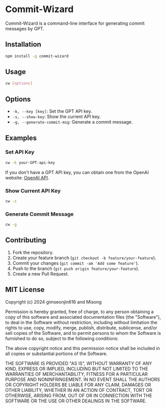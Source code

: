 # Commit-Wizard

Commit-Wizard is a command-line interface for generating commit messages by GPT.

## Installation

```bash
npm install -g commit-wizard
```

## Usage

```bash
cw [options]
```

## Options

- `-k, --key [key]`: Set the GPT API key.
- `-s, --show-key`: Show the current API key.
- `-g, --generate-commit-msg`: Generate a commit message.

## Examples

### Set API Key

```bash
cw -k your-GPT-api-key
```
If you don't have a GPT API key, you can obtain one from the OpenAI website: [OpenAI API](https://openai.com/product).

### Show Current API Key

```bash
cw -s
```

### Generate Commit Message

```bash
cw -g
```

## Contributing

1. Fork the repository.
2. Create your feature branch (`git checkout -b feature/your-feature`).
3. Commit your changes (`git commit -am 'Add some feature'`).
4. Push to the branch (`git push origin feature/your-feature`).
5. Create a new Pull Request.

## MIT License

Copyright (c) 2024 gimseonjin616 and Misong

Permission is hereby granted, free of charge, to any person obtaining a copy
of this software and associated documentation files (the "Software"), to deal
in the Software without restriction, including without limitation the rights
to use, copy, modify, merge, publish, distribute, sublicense, and/or sell
copies of the Software, and to permit persons to whom the Software is
furnished to do so, subject to the following conditions:

The above copyright notice and this permission notice shall be included in all
copies or substantial portions of the Software.

THE SOFTWARE IS PROVIDED "AS IS", WITHOUT WARRANTY OF ANY KIND, EXPRESS OR
IMPLIED, INCLUDING BUT NOT LIMITED TO THE WARRANTIES OF MERCHANTABILITY,
FITNESS FOR A PARTICULAR PURPOSE AND NONINFRINGEMENT. IN NO EVENT SHALL THE
AUTHORS OR COPYRIGHT HOLDERS BE LIABLE FOR ANY CLAIM, DAMAGES OR OTHER
LIABILITY, WHETHER IN AN ACTION OF CONTRACT, TORT OR OTHERWISE, ARISING FROM,
OUT OF OR IN CONNECTION WITH THE SOFTWARE OR THE USE OR OTHER DEALINGS IN THE
SOFTWARE.
